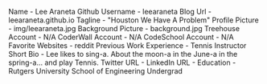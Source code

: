 Name - Lee Araneta
Github Username - leearaneta
Blog Url - leearaneta.github.io
Tagline - "Houston We Have A Problem"
Profile Picture - img/leearaneta.jpg
Background Picture - background.jpg
Treehouse Account - N/A
CoderWall Account - N/A
CodeSchool Account - N/A
Favorite Websites - reddit
Previous Work Experience - Tennis Instructor
Short Bio - Lee likes to sing-a. About the moon-a in the June-a in the spring-a... and play Tennis.
Twitter URL -
LinkedIn URL -
Education - Rutgers University School of Engineering Undergrad
